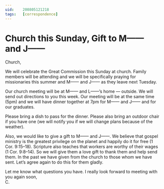 ```yaml
---
uid:	200805121218
tags:	[correspondence]
---
```

  
# Church this Sunday, Gift to M—— and J——

Church,

We will celebrate the Great Commission this Sunday at church. Family members will be attending and we will be specifically praying for missionaries this summer and M—— and J—— as they leave next Tuesday.

Our church meeting will be at M—— and L——’s home — outside. We will send out directions to you this week. Our meeting will be at the same time (5pm) and we will have dinner together at 7pm for M—— and J—— and for our graduates.

Please bring a dish to pass for the dinner. Please also bring an outdoor chair if you have one (we will notify you if we will change plans because of the weather).

Also, we would like to give a gift to M—— and J——. We believe that gospel ministry is the greatest privilege on the planet and happily do it for free (1 Cor. 9:15–18). Scripture also teaches that workers are worthy of their wages (1 Cor. 9:8–14). So we will give them a love gift to thank them and help send them. In the past we have given from the church to those whom we have sent. Let’s agree again to do this for them gladly.

Let me know what questions you have. I really look forward to meeting with you again soon,  
C.
